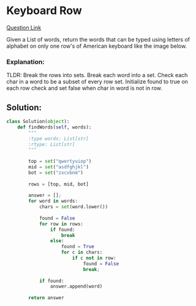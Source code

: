 # Keyboard Row  

[Question Link](https://leetcode.com/problems/keyboard-row/)  

Given a List of words, return the words that can be typed using letters of alphabet on only one row's of American keyboard like the image below.  

### Explanation:
TLDR: Break the rows into sets. Break each word into a set. Check each char in a word to be a subset of every row set. Initialize found to true on each row check and set false when char in word is not in row.

## Solution:
```Python
class Solution(object):
    def findWords(self, words):
        """
        :type words: List[str]
        :rtype: List[str]
        """
        
        top = set("qwertyuiop")
        mid = set("asdfghjkl")
        bot = set("zxcvbnm")
        
        rows = [top, mid, bot]
        
        answer = [];
        for word in words:
            chars = set(word.lower())
            
            found = False
            for row in rows:
                if found:
                    break
                else:
                    found = True
                    for c in chars:
                        if c not in row:
                            found = False
                            break;
            
            if found:
                answer.append(word)
        
        return answer
```
